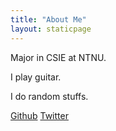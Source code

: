 ```yaml
---
title: "About Me"
layout: staticpage
---
```


Major in CSIE at NTNU.

I play guitar.

I do random stuffs.

[Github](https://github.com/laporchen/) [Twitter](https://twitter.com/lapor_chen)

